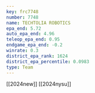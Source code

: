 ```yaml
---
key: frc7748
number: 7748
name: TECHTOLIA ROBOTICS
epa_end: 5.72
auto_epa_end: 4.96
teleop_epa_end: 0.95
endgame_epa_end: -0.2
winrate: 0.3
district_epa_rank: 1624
district_epa_percentile: 0.0983
type: Team
---
```

[[2024new]]
[[2024nysu]]
